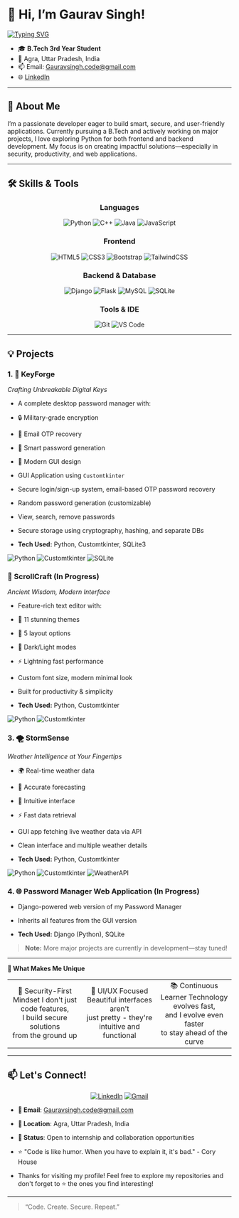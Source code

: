 # 👋 Hi, I’m Gaurav Singh!

[![Typing SVG](https://readme-typing-svg.herokuapp.com?font=Fira+Code&pause=1000&color=2196F3&width=500&lines=Python+Developer;Security-First+Coding;GUI+%26+Web+Applications;Building+Real+Solutions)](https://git.io/typing-svg)

- 🎓 **B.Tech 3rd Year Student**
- 📍 Agra, Uttar Pradesh, India
- 📫 Email: [Gauravsingh.code@gmail.com](mailto:Gauravsingh.code@gmail.com)
- 🌐 [LinkedIn](https://www.linkedin.com/in/gaurav-singh-7bb6b42b8)

---

## 🚀 About Me

I’m a passionate developer eager to build smart, secure, and user-friendly applications. Currently pursuing a B.Tech and actively working on major projects, I love exploring Python for both frontend and backend development. My focus is on creating impactful solutions—especially in security, productivity, and web applications.

---

## 🛠️ Skills & Tools

<div align="center">

### Languages
![Python](https://img.shields.io/badge/Python-FFD43B?style=for-the-badge&logo=python&logoColor=blue)
![C++](https://img.shields.io/badge/C%2B%2B-00599C?style=for-the-badge&logo=c%2B%2B&logoColor=white)
![Java](https://img.shields.io/badge/Java-ED8B00?style=for-the-badge&logo=openjdk&logoColor=white)
![JavaScript](https://img.shields.io/badge/JavaScript-323330?style=for-the-badge&logo=javascript&logoColor=F7DF1E)

### Frontend
![HTML5](https://img.shields.io/badge/HTML5-E34F26?style=for-the-badge&logo=html5&logoColor=white)
![CSS3](https://img.shields.io/badge/CSS3-1572B6?style=for-the-badge&logo=css3&logoColor=white)
![Bootstrap](https://img.shields.io/badge/Bootstrap-563D7C?style=for-the-badge&logo=bootstrap&logoColor=white)
![TailwindCSS](https://img.shields.io/badge/Tailwind_CSS-38B2AC?style=for-the-badge&logo=tailwind-css&logoColor=white)

### Backend & Database
![Django](https://img.shields.io/badge/Django-092E20?style=for-the-badge&logo=django&logoColor=green)
![Flask](https://img.shields.io/badge/Flask-000000?style=for-the-badge&logo=flask&logoColor=white)
![MySQL](https://img.shields.io/badge/MySQL-005C84?style=for-the-badge&logo=mysql&logoColor=white)
![SQLite](https://img.shields.io/badge/Sqlite-003B57?style=for-the-badge&logo=sqlite&logoColor=white)

### Tools & IDE
![Git](https://img.shields.io/badge/GIT-E44C30?style=for-the-badge&logo=git&logoColor=white)
![VS Code](https://img.shields.io/badge/VSCode-0078D4?style=for-the-badge&logo=visual%20studio%20code&logoColor=white)

</div>

---

## 💡 Projects

### 1. 🔐 KeyForge  
*Crafting Unbreakable Digital Keys*

- A complete desktop password manager with:

- 🔒 Military-grade encryption
- 📧 Email OTP recovery
- 🎲 Smart password generation
- 🎨 Modern GUI design

- GUI Application using `Customtkinter`
- Secure login/sign-up system, email-based OTP password recovery
- Random password generation (customizable)
- View, search, remove passwords
- Secure storage using cryptography, hashing, and separate DBs
- **Tech Used:** Python, Customtkinter, SQLite3 </br>

![Python](https://img.shields.io/badge/Python-3776AB?style=flat-square&logo=python&logoColor=white)
![Customtkinter](https://img.shields.io/badge/CustomTkinter-FF6B6B?style=flatsquare&logo=python&logoColor=white)
![SQLite](https://img.shields.io/badge/SQLite-07405E?style=flat-square&logo=sqlite&logoColor=white)
  
### 📜 ScrollCraft (In Progress)
*Ancient Wisdom, Modern Interface*

- Feature-rich text editor with:

- 🎨 11 stunning themes
- 📐 5 layout options
- 🌙 Dark/Light modes
- ⚡ Lightning fast performance

- Custom font size, modern minimal look
- Built for productivity & simplicity
- **Tech Used:** Python, Customtkinter </br>

![Python](https://img.shields.io/badge/Python-3776AB?style=flat-square&logo=python&logoColor=white)
![Customtkinter](https://img.shields.io/badge/CustomTkinter-FF6B6B?style=flatsquare&logo=python&logoColor=white)

### 3. 🌪️ StormSense
*Weather Intelligence at Your Fingertips*

- 🌍 Real-time weather data
- 🎯 Accurate forecasting
- 🎨 Intuitive interface
- ⚡ Fast data retrieval
  
- GUI app fetching live weather data via API
- Clean interface and multiple weather details
- **Tech Used:** Python, Customtkinter </br>

![Python](https://img.shields.io/badge/Python-3776AB?style=flat-square&logo=python&logoColor=white)
![Customtkinter](https://img.shields.io/badge/CustomTkinter-FF6B6B?style=flatsquare&logo=python&logoColor=white)
![WeatherAPI](https://img.shields.io/badge/Weather_API-4FC3F7?style=flat-square&logo=api&logoColor=white)

### 4. 🌐 Password Manager Web Application (In Progress)

- Django-powered web version of my Password Manager
  
- Inherits all features from the GUI version
  
- **Tech Used:** Django (Python), SQLite </br>

> **Note:** More major projects are currently in development—stay tuned!

---

 **🌟 What Makes Me Unique**
<div align="center">
<table><tr>
<td align="center" width="33%">
🔐 Security-First Mindset
I don't just code features,<br/>
I build secure solutions <br/>
from the ground up
</td>
  
<td align="center" width="33%">
🎨 UI/UX Focused
Beautiful interfaces aren't<br/>
just pretty - they're<br/>
intuitive and functional
</td>

<td align="center" width="33%">
📚 Continuous Learner
Technology evolves fast,<br/>
and I evolve even faster<br/>
to stay ahead of the curve
</td>
</tr></table>
</div>

---

## 📫 Let's Connect!

<div align="center">

[![LinkedIn](https://img.shields.io/badge/LinkedIn-0077B5?style=for-the-badge&logo=linkedin&logoColor=white)](https://www.linkedin.com/in/gaurav-singh-7bb6b42b8)
[![Gmail](https://img.shields.io/badge/Gmail-D14836?style=for-the-badge&logo=gmail&logoColor=white)](mailto:Gauravsingh.code@gmail.com)

</div>

- **📧 Email**: Gauravsingh.code@gmail.com  
- **📍 Location**: Agra, Uttar Pradesh, India
- **💼 Status**: Open to internship and collaboration opportunities

- ⭐ "Code is like humor. When you have to explain it, it's bad." - Cory House </br>

- Thanks for visiting my profile! Feel free to explore my repositories and don't forget to ⭐ the ones you find interesting!

---

> “Code. Create. Secure. Repeat.”  
